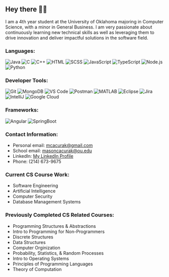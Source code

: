## Hey there 👋🏼

I am a 4th year student at the University of Oklahoma majoring in Computer Science, with a minor in General Business. I am very passionate about continuously learning new technical skills as well as leveraging them to drive innovation and deliver impactful solutions in the software field.

### Languages:
![Java](https://img.shields.io/badge/Java-ED8B00?style=for-the-badge&logo=java&logoColor=white)
![C](https://img.shields.io/badge/C-00599C?style=for-the-badge&logo=c&logoColor=white)
![C++](https://img.shields.io/badge/C++-00599C?style=for-the-badge&logo=c%2B%2B&logoColor=white)
![HTML](https://img.shields.io/badge/HTML-E34F26?style=for-the-badge&logo=html5&logoColor=white)
![SCSS](https://img.shields.io/badge/SCSS-CC6699?style=for-the-badge&logo=sass&logoColor=white)
![JavaScript](https://img.shields.io/badge/JavaScript-F7DF1E?style=for-the-badge&logo=javascript&logoColor=black)
![TypeScript](https://img.shields.io/badge/TypeScript-007ACC?style=for-the-badge&logo=typescript&logoColor=white)
![Node.js](https://img.shields.io/badge/Node.js-339933?style=for-the-badge&logo=nodedotjs&logoColor=white)
![Python](https://img.shields.io/badge/Python-3776AB?style=for-the-badge&logo=python&logoColor=white)

### Developer Tools:
![Git](https://img.shields.io/badge/Git-F05032?style=for-the-badge&logo=git&logoColor=white)
![MongoDB](https://img.shields.io/badge/MongoDB-47A248?style=for-the-badge&logo=mongodb&logoColor=white)
![VS Code](https://img.shields.io/badge/VS%20Code-0078D4?style=for-the-badge&logo=visualstudiocode&logoColor=white)
![Postman](https://img.shields.io/badge/Postman-FF6C37?style=for-the-badge&logo=postman&logoColor=white)
![MATLAB](https://img.shields.io/badge/MATLAB-0076A8?style=for-the-badge&logo=mathworks&logoColor=white)
![Eclipse](https://img.shields.io/badge/Eclipse-2C2255?style=for-the-badge&logo=eclipse&logoColor=white)
![Jira](https://img.shields.io/badge/Jira-0052CC?style=for-the-badge&logo=jira&logoColor=white)
![IntelliJ](https://img.shields.io/badge/IntelliJ%20IDEA-000000?style=for-the-badge&logo=intellijidea&logoColor=white)
![Google Cloud](https://img.shields.io/badge/Google%20Cloud-4285F4?style=for-the-badge&logo=googlecloud&logoColor=white)

### Frameworks:
![Angular](https://img.shields.io/badge/Angular-DD0031?style=for-the-badge&logo=angular&logoColor=white)
![SpringBoot](https://img.shields.io/badge/SpringBoot-6DB33F?style=for-the-badge&logo=springboot&logoColor=white)


### **Contact Information:**
  - Personal email: mcacurak@gmail.com
  - School email: masoncacurak@ou.edu
  - LinkedIn: [My LinkedIn Profile](https://www.linkedin.com/in/masoncacurak/)
  - Phone: (214) 673-9675

### **Current CS Course Work:**
  - Software Engineering
  - Artificial Intelligence
  - Computer Security
  - Database Management Systems
 
### **Previously Completed CS Related Courses:**
  - Programming Structures & Abstractions
  - Intro to Programming for Non-Programmers
  - Discrete Structures
  - Data Structures
  - Computer Orginization
  - Probability, Statistics, & Random Processes
  - Intro to Operating Systems
  - Principles of Programming Languages
  - Theory of Computation
 




